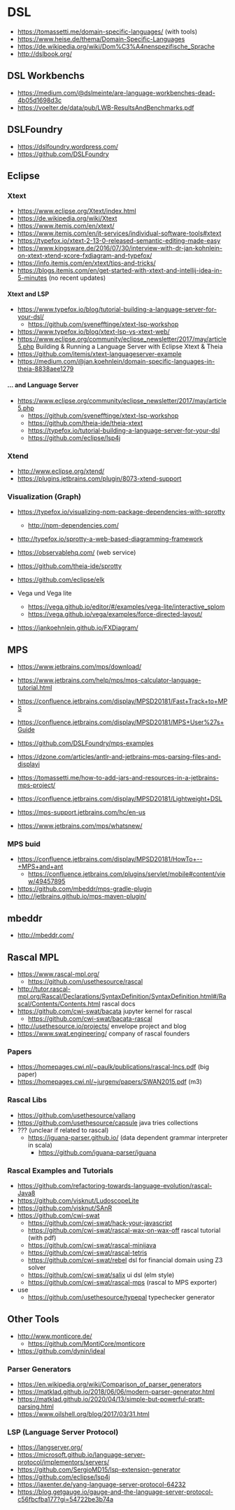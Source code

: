 # DSL

* https://tomassetti.me/domain-specific-languages/ (with tools)
* https://www.heise.de/thema/Domain-Specific-Languages
* https://de.wikipedia.org/wiki/Dom%C3%A4nenspezifische_Sprache
* http://dslbook.org/

## DSL Workbenchs

* https://medium.com/@dslmeinte/are-language-workbenches-dead-4b05d1698d3c
* https://voelter.de/data/pub/LWB-ResultsAndBenchmarks.pdf

## DSLFoundry

* https://dslfoundry.wordpress.com/
* https://github.com/DSLFoundry

## Eclipse

### Xtext

* https://www.eclipse.org/Xtext/index.html
* https://de.wikipedia.org/wiki/Xtext
* https://www.itemis.com/en/xtext/
* https://www.itemis.com/en/it-services/individual-software-tools#xtext
* https://typefox.io/xtext-2-13-0-released-semantic-editing-made-easy
* https://www.kingsware.de/2016/07/30/interview-with-dr-jan-kohnlein-on-xtext-xtend-xcore-fxdiagram-and-typefox/
* https://info.itemis.com/en/xtext/tips-and-tricks/
* https://blogs.itemis.com/en/get-started-with-xtext-and-intellij-idea-in-5-minutes (no recent updates)

#### Xtext and LSP

* https://www.typefox.io/blog/tutorial-building-a-language-server-for-your-dsl/
  + https://github.com/svenefftinge/xtext-lsp-workshop
* https://www.typefox.io/blog/xtext-lsp-vs-xtext-web/
* https://www.eclipse.org/community/eclipse_newsletter/2017/may/article5.php Building & Running a Language Server with Eclipse Xtext & Theia
* https://github.com/itemis/xtext-languageserver-example
* https://medium.com/@jan.koehnlein/domain-specific-languages-in-theia-8838aee1279

#### ... and Language Server

* https://www.eclipse.org/community/eclipse_newsletter/2017/may/article5.php
  + https://github.com/svenefftinge/xtext-lsp-workshop
  + https://github.com/theia-ide/theia-xtext
  + https://typefox.io/tutorial-building-a-language-server-for-your-dsl
  + https://github.com/eclipse/lsp4j

### Xtend

* http://www.eclipse.org/xtend/
* https://plugins.jetbrains.com/plugin/8073-xtend-support

### Visualization (Graph)

* https://typefox.io/visualizing-npm-package-dependencies-with-sprotty
  + http://npm-dependencies.com/
* http://typefox.io/sprotty-a-web-based-diagramming-framework  
* https://observablehq.com/ (web service)

* https://github.com/theia-ide/sprotty
* https://github.com/eclipse/elk
* Vega und Vega lite
  + https://vega.github.io/editor/#/examples/vega-lite/interactive_splom
  + https://vega.github.io/vega/examples/force-directed-layout/
* https://jankoehnlein.github.io/FXDiagram/


## MPS

* https://www.jetbrains.com/mps/download/
* https://www.jetbrains.com/help/mps/mps-calculator-language-tutorial.html
* https://confluence.jetbrains.com/display/MPSD20181/Fast+Track+to+MPS
* https://confluence.jetbrains.com/display/MPSD20181/MPS+User%27s+Guide

* https://github.com/DSLFoundry/mps-examples
* https://dzone.com/articles/antlr-and-jetbrains-mps-parsing-files-and-displayi
* https://tomassetti.me/how-to-add-jars-and-resources-in-a-jetbrains-mps-project/
* https://confluence.jetbrains.com/display/MPSD20181/Lightweight+DSL

* https://mps-support.jetbrains.com/hc/en-us
* https://www.jetbrains.com/mps/whatsnew/

### MPS buid

* https://confluence.jetbrains.com/display/MPSD20181/HowTo+--+MPS+and+ant
  + https://confluence.jetbrains.com/plugins/servlet/mobile#content/view/49457895
* https://github.com/mbeddr/mps-gradle-plugin 
* http://jetbrains.github.io/mps-maven-plugin/

## mbeddr

* http://mbeddr.com/

## Rascal MPL

* https://www.rascal-mpl.org/
  + https://github.com/usethesource/rascal
* http://tutor.rascal-mpl.org/Rascal/Declarations/SyntaxDefinition/SyntaxDefinition.html#/Rascal/Contents/Contents.html rascal docs
* https://github.com/cwi-swat/bacata jupyter kernel for rascal
  - https://github.com/cwi-swat/bacata-rascal
* http://usethesource.io/projects/ envelope project and blog
* https://www.swat.engineering/ company of rascal founders

### Papers

* https://homepages.cwi.nl/~paulk/publications/rascal-lncs.pdf (big paper)
* https://homepages.cwi.nl/~jurgenv/papers/SWAN2015.pdf (m3)

### Rascal Libs

* https://github.com/usethesource/vallang
* https://github.com/usethesource/capsule java tries collections
* ??? (unclear if related to rascal)
  + https://iguana-parser.github.io/ (data dependent grammar interpreter in scala)
    - https://github.com/iguana-parser/iguana

### Rascal Examples and Tutorials

* https://github.com/refactoring-towards-language-evolution/rascal-Java8
* https://github.com/visknut/LudoscopeLite
* https://github.com/visknut/SAnR
* https://github.com/cwi-swat
  + https://github.com/cwi-swat/hack-your-javascript
  + https://github.com/cwi-swat/rascal-wax-on-wax-off rascal tutorial (with pdf)
  + https://github.com/cwi-swat/rascal-minijava
  + https://github.com/cwi-swat/rascal-tetris
  + https://github.com/cwi-swat/rebel dsl for financial domain using Z3 solver
  + https://github.com/cwi-swat/salix ui dsl (elm style)
  + https://github.com/cwi-swat/rascal-mps (rascal to MPS exporter)
* use
  + https://github.com/usethesource/typepal typechecker generator


## Other Tools

* http://www.monticore.de/
  + https://github.com/MontiCore/monticore
* https://github.com/dynin/ideal

### Parser Generators

* https://en.wikipedia.org/wiki/Comparison_of_parser_generators
* https://matklad.github.io/2018/06/06/modern-parser-generator.html
* https://matklad.github.io/2020/04/13/simple-but-powerful-pratt-parsing.html
* https://www.oilshell.org/blog/2017/03/31.html

### LSP (Language Server Protocol)

* https://langserver.org/
* https://microsoft.github.io/language-server-protocol/implementors/servers/
* https://github.com/SergioMD15/lsp-extension-generator
* https://github.com/eclipse/lsp4j
* https://jaxenter.de/yang-language-server-protocol-64232
* https://blog.getgauge.io/gauge-and-the-language-server-protocol-c56fbcfba177?gi=54722be3b74a
